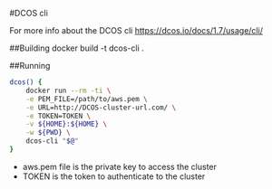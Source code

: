 #DCOS cli

For more info about the DCOS cli https://dcos.io/docs/1.7/usage/cli/

##Building
docker build -t dcos-cli .

##Running
```bash
dcos() {
	docker run --rm -ti \
	-e PEM_FILE=/path/to/aws.pem \
	-e URL=http://DCOS-cluster-url.com/ \
	-e TOKEN=TOKEN \
	-v ${HOME}:${HOME} \
	-w ${PWD} \
	dcos-cli "$@"
}
```

- aws.pem file is the private key to access the cluster
- TOKEN is the token to authenticate to the cluster